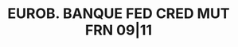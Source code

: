 ---
layout: asset
title: EUROB. BANQUE FED CRED MUT FRN 09|11                        
isin: XS0267589801
---